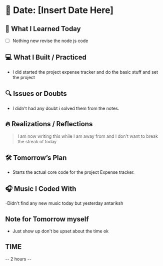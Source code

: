 # 📅 Date: [Insert Date Here]

## 🧠 What I Learned Today

- [ ] Nothing new revise the node js code 

## 💻 What I Built / Practiced

- I did started the project expense tracker and do the basic stuff and set the project

## 🔍 Issues or Doubts

- I didn't had any doubt i solved them from the notes.

## 🔥 Realizations / Reflections

> I am now writing this while I am away from and I don't want to break the streak of today

## 🛠 Tomorrow’s Plan

- Starts the actual core code for the project Expense tracker.

## 🎧 Music I Coded With

-Didn't find any new music today but yesterday antariksh 

## Note for Tomorrow myself

- Just show up don't be upset about the time ok

## TIME

-- 2 hours --
